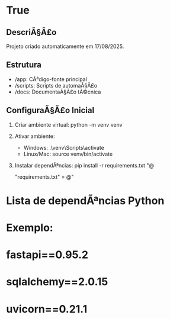 ﻿# True

## DescriÃ§Ã£o
Projeto criado automaticamente em 17/08/2025.

## Estrutura
- /app: CÃ³digo-fonte principal
- /scripts: Scripts de automaÃ§Ã£o
- /docs: DocumentaÃ§Ã£o tÃ©cnica

## ConfiguraÃ§Ã£o Inicial
1. Criar ambiente virtual: python -m venv venv
2. Ativar ambiente:
   - Windows: .\venv\Scripts\activate
   - Linux/Mac: source venv/bin/activate
3. Instalar dependÃªncias: pip install -r requirements.txt
"@

    "requirements.txt" = @"
# Lista de dependÃªncias Python
# Exemplo:
# fastapi==0.95.2
# sqlalchemy==2.0.15
# uvicorn==0.21.1
